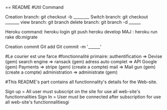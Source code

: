 == README
#Util Command

Creation branch: git checkout -b ________
Switch branch: git checkout _______
view branch: git branch
delete branch: git branch -d ______

Heroku command: 
heroku login
git push heroku develop
MAJ : heroku run rake db:migrate

Creation commit
Git add
Git commit -m '______'

#Le courier est une farce
#fonctionnalité primaire:
authentification    => Devise       (gem)
search engine       => ransack      (gem)
adress auto complet => API Google   (gem)
Payments            => stripe       (gem) (create a compte)
mail                => Mail gun     (gem) (create a compte)
administration      => administrate (gem)

#This README's part contains all functionnality's details for the Web-site.

Sign up = All user must subscript on the site for use all web-site's functionnalities
Sign In = User must be connected after subscription for use all web-site's functionnalitiesgi 




